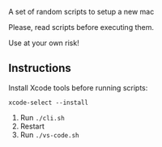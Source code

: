 A set of random scripts to setup a new mac

Please, read scripts before executing them.

Use at your own risk!

## Instructions

Install Xcode tools before running scripts:

```
xcode-select --install
```


1. Run `./cli.sh`
2. Restart
3. Run `./vs-code.sh`
